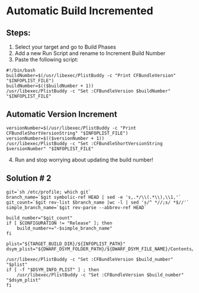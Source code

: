 # Automatic Build Incremented

## Steps: 
1. Select your target and go to Build Phases
2. Add a new Run Script and rename to Increment Build Number
3. Paste the following script:

```
#!/bin/bash
buildNumber=$(/usr/libexec/PlistBuddy -c "Print CFBundleVersion" "$INFOPLIST_FILE")
buildNumber=$(($buildNumber + 1))
/usr/libexec/PlistBuddy -c "Set :CFBundleVersion $buildNumber" "$INFOPLIST_FILE"

```

## Automatic Version Increment
```
versionNumber=$(/usr/libexec/PlistBuddy -c "Print CFBundleShortVersionString" "$INFOPLIST_FILE")
versionNumber=$(($versionNumber + 1))
/usr/libexec/PlistBuddy -c "Set :CFBundleShortVersionString $versionNumber" "$INFOPLIST_FILE"
```

4. Run and stop worrying about updating the build number!

## Solution # 2
```
git=`sh /etc/profile; which git`
branch_name=`$git symbolic-ref HEAD | sed -e 's,.*/\\(.*\\),\\1,'`
git_count=`$git rev-list $branch_name |wc -l | sed 's/^ *//;s/ *$//'`
simple_branch_name=`$git rev-parse --abbrev-ref HEAD`

build_number="$git_count"
if [ $CONFIGURATION != "Release" ]; then
    build_number+="-$simple_branch_name"
fi

plist="${TARGET_BUILD_DIR}/${INFOPLIST_PATH}"
dsym_plist="${DWARF_DSYM_FOLDER_PATH}/${DWARF_DSYM_FILE_NAME}/Contents/Info.plist"

/usr/libexec/PlistBuddy -c "Set :CFBundleVersion $build_number" "$plist"
if [ -f "$DSYM_INFO_PLIST" ] ; then
    /usr/libexec/PlistBuddy -c "Set :CFBundleVersion $build_number" "$dsym_plist"
fi
```